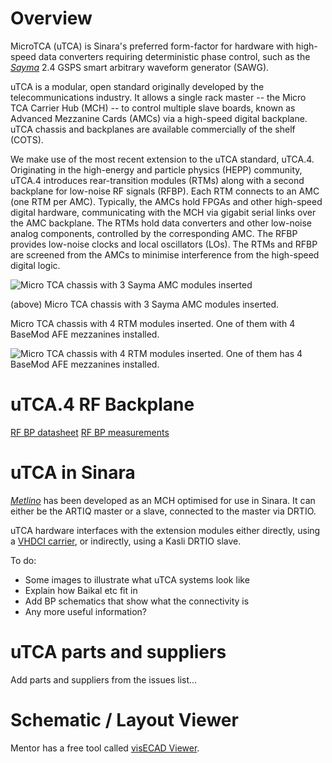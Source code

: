 # Overview

MicroTCA (uTCA) is Sinara's preferred form-factor for hardware with high-speed data converters requiring deterministic phase control, such as the [_Sayma_](Sayma) 2.4 GSPS smart arbitrary waveform generator (SAWG). 

uTCA is a modular, open standard originally developed by the telecommunications industry. It allows a single rack master -- the Micro TCA Carrier Hub (MCH) -- to control multiple slave boards, known as Advanced Mezzanine Cards (AMCs) via a high-speed digital backplane. uTCA chassis and backplanes are available commercially of the shelf (COTS). 

We make use of the most recent extension to the uTCA standard, uTCA.4. Originating in the high-energy and particle physics (HEPP) community, uTCA.4 introduces rear-transition modules (RTMs) along with a second backplane for low-noise RF signals (RFBP). Each RTM connects to an AMC (one RTM per AMC). Typically, the AMCs hold FPGAs and other high-speed digital hardware, communicating with the MCH via gigabit serial links over the AMC backplane. The RTMs hold data converters and other low-noise analog components, controlled by the corresponding AMC. The RFBP provides low-noise clocks and local oscillators (LOs). The RTMs and RFBP are screened from the AMCs to minimise interference from the high-speed digital logic.



![Micro TCA chassis with 3 Sayma AMC modules inserted](https://github.com/m-labs/sinara/blob/master/Drawings/MTCA_Front.jpg)

(above) Micro TCA chassis with 3 Sayma AMC modules inserted. 

Micro TCA chassis with 4 RTM modules inserted. One of them with 4 BaseMod AFE mezzanines installed.

![Micro TCA chassis with 4 RTM modules inserted. One of them has 4 BaseMod AFE mezzanines installed.](https://github.com/m-labs/sinara/blob/master/Drawings/MTCA_Back.jpg)

# uTCA.4 RF Backplane

[RF BP datasheet](http://mtca.desy.de/sites/site_mtca/content/e172206/e205636/e212584/e248086/uRFB_concept_Datasheet_19.12.2014_eng.pdf) [RF BP measurements](http://ieeexplore.ieee.org/stamp/stamp.jsp?arnumber=7097413&tag=1)

# uTCA in Sinara

[_Metlino_](Metlino) has been developed as an MCH optimised for use in Sinara. It can either be the ARTIQ master or a slave, connected to the master via DRTIO. 

uTCA hardware interfaces with the extension modules either directly, using a [VHDCI carrier](VHDCICarrier), or indirectly, using a Kasli DRTIO slave. 

To do:
* Some images to illustrate what uTCA systems look like
* Explain how Baikal etc fit in
* Add BP schematics that show what the connectivity is
* Any more useful information?

# uTCA parts and suppliers

Add parts and suppliers from the issues list...

# Schematic / Layout Viewer
Mentor has a free tool called [visECAD Viewer](https://www.mentor.com/pcb/downloads/visecad-viewer/). 